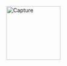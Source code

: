 <img width="142" alt="Capture" src="https://github.com/anita-patil123/orderlist.github.io/assets/141632510/f7ebbc8b-8233-4c83-ab22-94ae743e9aff">
